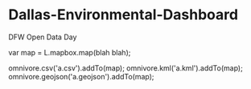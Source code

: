 # Dallas-Environmental-Dashboard
DFW Open Data Day


var map = L.mapbox.map(blah blah);

omnivore.csv('a.csv').addTo(map);
omnivore.kml('a.kml').addTo(map);
omnivore.geojson('a.geojson').addTo(map);
